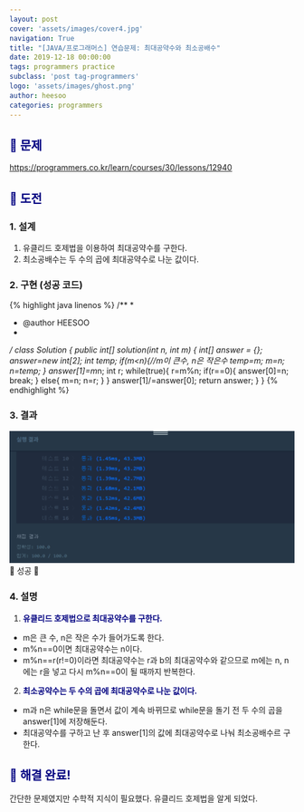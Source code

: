 ```yaml
---
layout: post
cover: 'assets/images/cover4.jpg'
navigation: True
title: "[JAVA/프로그래머스] 연습문제: 최대공약수와 최소공배수"
date: 2019-12-18 00:00:00
tags: programmers practice
subclass: 'post tag-programmers'
logo: 'assets/images/ghost.png'
author: heesoo
categories: programmers
---
```

## <span style="color:navy">👀 문제</span>
<https://programmers.co.kr/learn/courses/30/lessons/12940>

## <span style="color:navy">👊 도전</span>

### 1. 설계
1. 유클리드 호제법을 이용하여 최대공약수를 구한다.
2. 최소공배수는 두 수의 곱에 최대공약수로 나눈 값이다.

### 2. 구현 (성공 코드)
{% highlight java linenos %}
/**
 *
 * @author HEESOO
 *
 */
 class Solution {
   public int[] solution(int n, int m) {
       int[] answer = {};
       answer=new int[2];
       int temp;
       if(m<n){//m이 큰수, n은 작은수
           temp=m;
           m=n;
           n=temp;
       }
       answer[1]=m*n;
       int r;
       while(true){
           r=m%n;
           if(r==0){
               answer[0]=n;
               break;
           }
           else{
               m=n;
               n=r;
           }
       }
       answer[1]/=answer[0];
       return answer;
   }
 }
 {% endhighlight %}

### 3. 결과
![실행결과](./assets/images/191218_10.PNG)
🤟 성공 🤟

### 4. 설명
1. **<span style="color:navy">유클리드 호제법으로 최대공약수를 구한다.</span>**
- m은 큰 수, n은 작은 수가 들어가도록 한다.
- m%n==0이면 최대공약수는 n이다.
- m%n==r(r!=0)이라면 최대공약수는 r과 b의 최대공약수와 같으므로 m에는 n, n에는 r을 넣고 다시 m%n==0이 될 때까지 반복한다.
2. **<span style="color:navy">최소공약수는 두 수의 곱에 최대공약수로 나눈 값이다.</span>**
- m과 n은 while문을 돌면서 값이 계속 바뀌므로 while문을 돌기 전 두 수의 곱을 answer[1]에 저장해둔다.
- 최대공약수를 구하고 난 후 answer[1]의 값에 최대공약수로 나눠 최소공배수르 구한다.

## <span style="color:navy">👏 해결 완료!</span>
간단한 문제였지만 수학적 지식이 필요했다. 유클리드 호제법을 알게 되었다.
